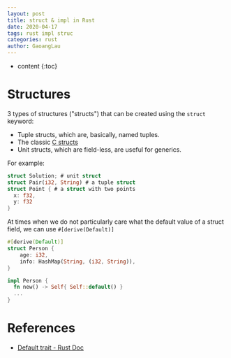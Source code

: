 ```yaml
---
layout: post
title: struct & impl in Rust
date: 2020-04-17
tags: rust impl struc
categories: rust
author: GaoangLau
---
```

* content
{:toc}


# Structures 

3 types of structures ("structs") that can be created using the `struct` keyword:




- Tuple structs, which are, basically, named tuples.
- The classic [C structs](https://en.wikipedia.org/wiki/Struct_(C_programming_language))
- Unit structs, which are field-less, are useful for generics.

For example: 
```rust
struct Solution; # unit struct 
struct Pair(i32, String) # a tuple struct
struct Point { # a struct with two points 
  x: f32, 
  y: f32
}
```


At times when we do not particularly care what the default value of a struct field, we can use `#[derive(Default)]` 

```rust
#[derive(Default)]
struct Person {
    age: i32,
    info: HashMap(String, (i32, String)),
}

impl Person {
  fn new() -> Self{ Self::default() }
  ...
}
```

# References

* [Default trait - Rust Doc](https://doc.rust-lang.org/std/default/trait.Default.html)
